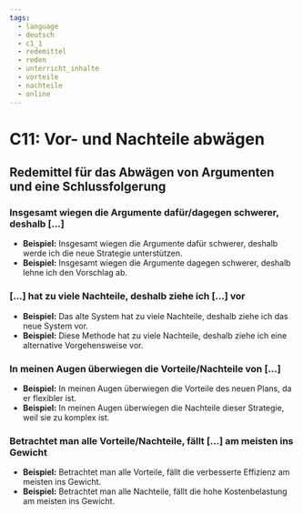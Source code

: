 ```yaml
---
tags:
  - language
  - deutsch
  - c1_1
  - redemittel
  - reden
  - unterricht_inhalte
  - vorteile
  - nachteile
  - online
---
```


# C11: Vor- und Nachteile abwägen

## Redemittel für das Abwägen von Argumenten und eine Schlussfolgerung

### Insgesamt wiegen die Argumente dafür/dagegen schwerer, deshalb [...]

- __Beispiel:__ Insgesamt wiegen die Argumente dafür schwerer, deshalb werde ich die neue Strategie unterstützen.
- __Beispiel:__ Insgesamt wiegen die Argumente dagegen schwerer, deshalb lehne ich den Vorschlag ab.

### [...] hat zu viele Nachteile, deshalb ziehe ich [...] vor

- __Beispiel:__ Das alte System hat zu viele Nachteile, deshalb ziehe ich das neue System vor.
- __Beispiel:__ Diese Methode hat zu viele Nachteile, deshalb ziehe ich eine alternative Vorgehensweise vor.

### In meinen Augen überwiegen die Vorteile/Nachteile von [...]

- __Beispiel:__ In meinen Augen überwiegen die Vorteile des neuen Plans, da er flexibler ist.
- __Beispiel:__ In meinen Augen überwiegen die Nachteile dieser Strategie, weil sie zu komplex ist.

### Betrachtet man alle Vorteile/Nachteile, fällt [...] am meisten ins Gewicht

- __Beispiel:__ Betrachtet man alle Vorteile, fällt die verbesserte Effizienz am meisten ins Gewicht.
- __Beispiel:__ Betrachtet man alle Nachteile, fällt die hohe Kostenbelastung am meisten ins Gewicht.
